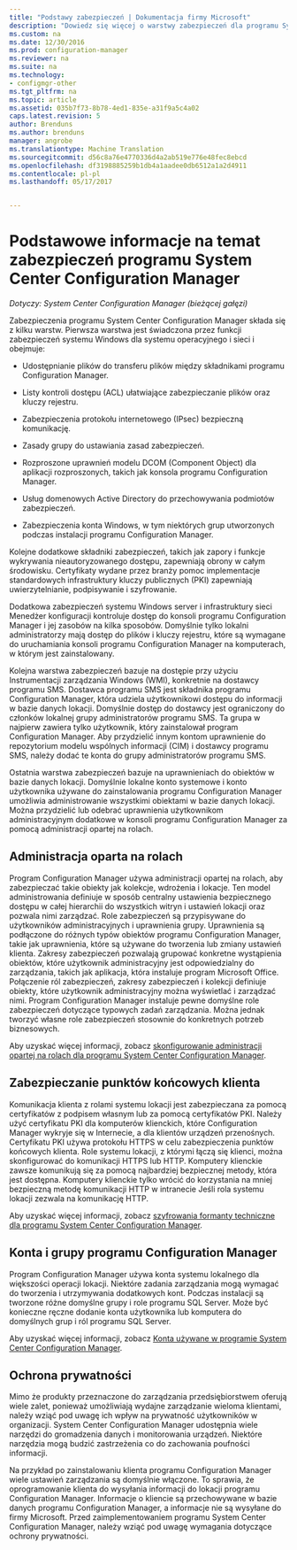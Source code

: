 ```yaml
---
title: "Podstawy zabezpieczeń | Dokumentacja firmy Microsoft"
description: "Dowiedz się więcej o warstwy zabezpieczeń dla programu System Center Configuration Manager."
ms.custom: na
ms.date: 12/30/2016
ms.prod: configuration-manager
ms.reviewer: na
ms.suite: na
ms.technology:
- configmgr-other
ms.tgt_pltfrm: na
ms.topic: article
ms.assetid: 035b7f73-8b78-4ed1-835e-a31f9a5c4a02
caps.latest.revision: 5
author: Brenduns
ms.author: brenduns
manager: angrobe
ms.translationtype: Machine Translation
ms.sourcegitcommit: d56c8a76e4770336d4a2ab519e776e48fec8ebcd
ms.openlocfilehash: df3198885259b1db4a1aadee0db6512a1a2d4911
ms.contentlocale: pl-pl
ms.lasthandoff: 05/17/2017


---
```

# <a name="fundamentals-of-security-for-system-center-configuration-manager"></a>Podstawowe informacje na temat zabezpieczeń programu System Center Configuration Manager

*Dotyczy: System Center Configuration Manager (bieżącej gałęzi)*

Zabezpieczenia programu System Center Configuration Manager składa się z kilku warstw. Pierwsza warstwa jest świadczona przez funkcji zabezpieczeń systemu Windows dla systemu operacyjnego i sieci i obejmuje:  

-   Udostępnianie plików do transferu plików między składnikami programu Configuration Manager.  

-   Listy kontroli dostępu (ACL) ułatwiające zabezpieczanie plików oraz kluczy rejestru.  

-   Zabezpieczenia protokołu internetowego (IPsec) bezpieczną komunikację.  

-   Zasady grupy do ustawiania zasad zabezpieczeń.  

-   Rozproszone uprawnień modelu DCOM (Component Object) dla aplikacji rozproszonych, takich jak konsola programu Configuration Manager.  

-   Usług domenowych Active Directory do przechowywania podmiotów zabezpieczeń.  

-   Zabezpieczenia konta Windows, w tym niektórych grup utworzonych podczas instalacji programu Configuration Manager.  

Kolejne dodatkowe składniki zabezpieczeń, takich jak zapory i funkcje wykrywania nieautoryzowanego dostępu, zapewniają obrony w całym środowisku. Certyfikaty wydane przez branży pomoc implementacje standardowych infrastruktury kluczy publicznych (PKI) zapewniają uwierzytelnianie, podpisywanie i szyfrowanie.  

Dodatkowa zabezpieczeń systemu Windows server i infrastruktury sieci Menedżer konfiguracji kontroluje dostęp do konsoli programu Configuration Manager i jej zasobów na kilka sposobów. Domyślnie tylko lokalni administratorzy mają dostęp do plików i kluczy rejestru, które są wymagane do uruchamiania konsoli programu Configuration Manager na komputerach, w którym jest zainstalowany.  

Kolejna warstwa zabezpieczeń bazuje na dostępie przy użyciu Instrumentacji zarządzania Windows (WMI), konkretnie na dostawcy programu SMS. Dostawca programu SMS jest składnika programu Configuration Manager, która udziela użytkownikowi dostępu do informacji w bazie danych lokacji. Domyślnie dostęp do dostawcy jest ograniczony do członków lokalnej grupy administratorów programu SMS. Ta grupa w najpierw zawiera tylko użytkownik, który zainstalował program Configuration Manager. Aby przydzielić innym kontom uprawnienie do repozytorium modelu wspólnych informacji (CIM) i dostawcy programu SMS, należy dodać te konta do grupy administratorów programu SMS.  

Ostatnia warstwa zabezpieczeń bazuje na uprawnieniach do obiektów w bazie danych lokacji. Domyślnie lokalne konto systemowe i konto użytkownika używane do zainstalowania programu Configuration Manager umożliwia administrowanie wszystkimi obiektami w bazie danych lokacji. Można przydzielić lub odebrać uprawnienia użytkownikom administracyjnym dodatkowe w konsoli programu Configuration Manager za pomocą administracji opartej na rolach.  



## <a name="role-based-administration"></a>Administracja oparta na rolach  
 Program Configuration Manager używa administracji opartej na rolach, aby zabezpieczać takie obiekty jak kolekcje, wdrożenia i lokacje. Ten model administrowania definiuje w sposób centralny ustawienia bezpiecznego dostępu w całej hierarchii do wszystkich witryn i ustawień lokacji oraz pozwala nimi zarządzać. Role zabezpieczeń są przypisywane do użytkowników administracyjnych i uprawnienia grupy. Uprawnienia są podłączone do różnych typów obiektów programu Configuration Manager, takie jak uprawnienia, które są używane do tworzenia lub zmiany ustawień klienta. Zakresy zabezpieczeń pozwalają grupować konkretne wystąpienia obiektów, które użytkownik administracyjny jest odpowiedzialny do zarządzania, takich jak aplikacja, która instaluje program Microsoft Office. Połączenie ról zabezpieczeń, zakresy zabezpieczeń i kolekcji definiuje obiekty, które użytkownik administracyjny można wyświetlać i zarządzać nimi. Program Configuration Manager instaluje pewne domyślne role zabezpieczeń dotyczące typowych zadań zarządzania. Można jednak tworzyć własne role zabezpieczeń stosownie do konkretnych potrzeb biznesowych.  

 Aby uzyskać więcej informacji, zobacz [skonfigurowanie administracji opartej na rolach dla programu System Center Configuration Manager](../../core/servers/deploy/configure/configure-role-based-administration.md).  

## <a name="securing-client-endpoints"></a>Zabezpieczanie punktów końcowych klienta  
 Komunikacja klienta z rolami systemu lokacji jest zabezpieczana za pomocą certyfikatów z podpisem własnym lub za pomocą certyfikatów PKI. Należy użyć certyfikatu PKI dla komputerów klienckich, które Configuration Manager wykryje się w Internecie, a dla klientów urządzeń przenośnych. Certyfikatu PKI używa protokołu HTTPS w celu zabezpieczenia punktów końcowych klienta. Role systemu lokacji, z którymi łączą się klienci, można skonfigurować do komunikacji HTTPS lub HTTP. Komputery klienckie zawsze komunikują się za pomocą najbardziej bezpiecznej metody, która jest dostępna. Komputery klienckie tylko wrócić do korzystania na mniej bezpieczną metodę komunikacji HTTP w intranecie Jeśli rola systemu lokacji zezwala na komunikację HTTP.  

 Aby uzyskać więcej informacji, zobacz [szyfrowania formanty techniczne dla programu System Center Configuration Manager](../../protect/deploy-use/cryptographic-controls-technical-reference.md).  

## <a name="configuration-manager-accounts-and-groups"></a>Konta i grupy programu Configuration Manager  
 Program Configuration Manager używa konta systemu lokalnego dla większości operacji lokacji. Niektóre zadania zarządzania mogą wymagać do tworzenia i utrzymywania dodatkowych kont. Podczas instalacji są tworzone różne domyślne grupy i role programu SQL Server. Może być konieczne ręczne dodanie konta użytkownika lub komputera do domyślnych grup i ról programu SQL Server.  

 Aby uzyskać więcej informacji, zobacz [Konta używane w programie System Center Configuration Manager](../../core/plan-design/hierarchy/accounts.md).  

## <a name="privacy"></a>Ochrona prywatności  
 Mimo że produkty przeznaczone do zarządzania przedsiębiorstwem oferują wiele zalet, ponieważ umożliwiają wydajne zarządzanie wieloma klientami, należy wziąć pod uwagę ich wpływ na prywatność użytkowników w organizacji. System Center Configuration Manager udostępnia wiele narzędzi do gromadzenia danych i monitorowania urządzeń. Niektóre narzędzia mogą budzić zastrzeżenia co do zachowania poufności informacji.  

 Na przykład po zainstalowaniu klienta programu Configuration Manager wiele ustawień zarządzania są domyślnie włączone. To sprawia, że oprogramowanie klienta do wysyłania informacji do lokacji programu Configuration Manager. Informacje o kliencie są przechowywane w bazie danych programu Configuration Manager, a informacje nie są wysyłane do firmy Microsoft. Przed zaimplementowaniem programu System Center Configuration Manager, należy wziąć pod uwagę wymagania dotyczące ochrony prywatności.  

